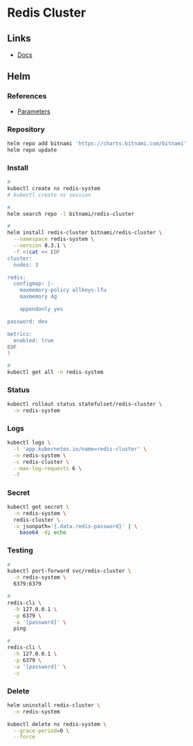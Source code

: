 # Redis Cluster

## Links

- [Docs](https://redis.io/docs/management/scaling/)

## Helm

### References

- [Parameters](https://github.com/bitnami/charts/tree/main/bitnami/redis-cluster#parameters)

### Repository

```sh
helm repo add bitnami 'https://charts.bitnami.com/bitnami'
helm repo update
```

### Install

```sh
#
kubectl create ns redis-system
# kubectl create ns session

#
helm search repo -l bitnami/redis-cluster

#
helm install redis-cluster bitnami/redis-cluster \
  --namespace redis-system \
  --version 8.3.1 \
  -f <(cat << EOF
cluster:
  nodes: 3

redis:
  configmap: |-
    maxmemory-policy allkeys-lfu
    maxmemory 4g

    appendonly yes

password: dev

metrics:
  enabled: true
EOF
)

#
kubectl get all -n redis-system
```

### Status

```sh
kubectl rollout status statefulset/redis-cluster \
  -n redis-system
```

### Logs

```sh
kubectl logs \
  -l 'app.kubernetes.io/name=redis-cluster' \
  -n redis-system \
  -c redis-cluster \
  --max-log-requests 6 \
  -f
```

### Secret

```sh
kubectl get secret \
  -n redis-system \
  redis-cluster \
  -o jsonpath='{.data.redis-password}' | \
    base64 -d; echo
```

### Testing

```sh
#
kubectl port-forward svc/redis-cluster \
  -n redis-system \
  6379:6379

#
redis-cli \
  -h 127.0.0.1 \
  -p 6379 \
  -a '[password]' \
  ping

#
redis-cli \
  -h 127.0.0.1 \
  -p 6379 \
  -a '[password]' \
  -c
```

<!-- ### Ingress

```sh
#
export KUBERNETES_IP='<kubernetes-ip>'
export DOMAIN="${KUBERNETES_IP}.nip.io"

#
cat << EOF | kubectl apply \
  -n "$K8S_NAMESPACE" \
  -f -
apiVersion: extensions/v1beta1
kind: Ingress
metadata:
  name: redis
spec:
  rules:
  - host: redis.${K8S_DOMAIN}
    http:
      paths:
      - backend:
          serviceName: redis-cluster-headless
          servicePort: 6379
        path: /
EOF
``` -->

### Delete

```sh
helm uninstall redis-cluster \
  -n redis-system

kubectl delete ns redis-system \
  --grace-period=0 \
  --force
```
